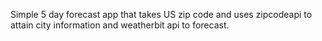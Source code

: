 Simple 5 day forecast app that takes US zip code and uses zipcodeapi to attain city information and weatherbit api to forecast. 